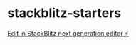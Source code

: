 # stackblitz-starters

[Edit in StackBlitz next generation editor ⚡️](https://stackblitz.com/~/github.com/GabrielRuf/stackblitz-starters)